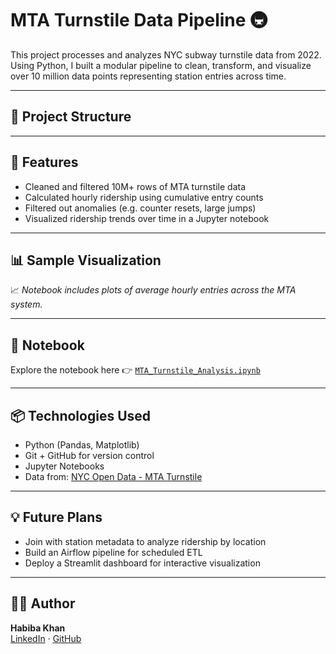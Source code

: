 # MTA Turnstile Data Pipeline 🚇

This project processes and analyzes NYC subway turnstile data from 2022. Using Python, I built a modular pipeline to clean, transform, and visualize over 10 million data points representing station entries across time.

---

## 📁 Project Structure


---

## 🚀 Features

- Cleaned and filtered 10M+ rows of MTA turnstile data
- Calculated hourly ridership using cumulative entry counts
- Filtered out anomalies (e.g. counter resets, large jumps)
- Visualized ridership trends over time in a Jupyter notebook

---

## 📊 Sample Visualization

📈 *Notebook includes plots of average hourly entries across the MTA system.*

---

## 📓 Notebook

Explore the notebook here 👉 [`MTA_Turnstile_Analysis.ipynb`](notebooks/MTA_Turnstile_Analysis.ipynb)

---

## 📦 Technologies Used

- Python (Pandas, Matplotlib)
- Git + GitHub for version control
- Jupyter Notebooks
- Data from: [NYC Open Data - MTA Turnstile](https://catalog.data.gov/dataset/turnstile-usage-data-2022)

---

## 💡 Future Plans

- Join with station metadata to analyze ridership by location
- Build an Airflow pipeline for scheduled ETL
- Deploy a Streamlit dashboard for interactive visualization

---

## 👩‍💻 Author

**Habiba Khan**  
[LinkedIn](https://linkedin.com/in/Habibak2004) · [GitHub](https://github.com/Habibak2004)
